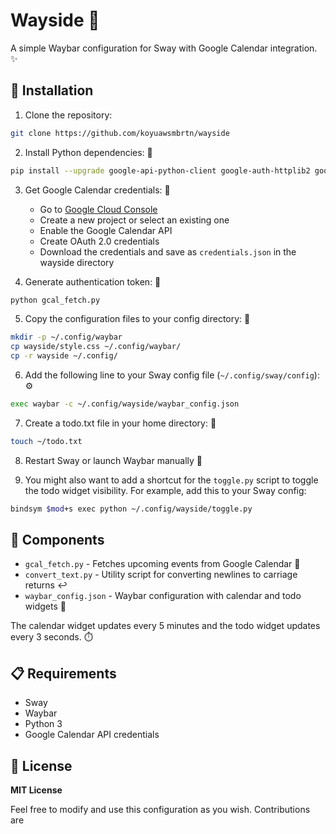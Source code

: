 # Wayside 🌊

A simple Waybar configuration for Sway with Google Calendar integration. ✨

## 🚀 Installation

1. Clone the repository:
```bash
git clone https://github.com/koyuawsmbrtn/wayside
```

2. Install Python dependencies: 🐍
```bash
pip install --upgrade google-api-python-client google-auth-httplib2 google-auth-oauthlib --user --break-system-packages
```

3. Get Google Calendar credentials: 📅
   - Go to [Google Cloud Console](https://console.cloud.google.com)
   - Create a new project or select an existing one
   - Enable the Google Calendar API
   - Create OAuth 2.0 credentials
   - Download the credentials and save as `credentials.json` in the wayside directory

4. Generate authentication token: 🔑
```bash
python gcal_fetch.py
```

5. Copy the configuration files to your config directory: 📁
```bash
mkdir -p ~/.config/waybar
cp wayside/style.css ~/.config/waybar/
cp -r wayside ~/.config/
```

6. Add the following line to your Sway config file (`~/.config/sway/config`): ⚙️
```bash
exec waybar -c ~/.config/wayside/waybar_config.json
```

7. Create a todo.txt file in your home directory: 📝
```bash
touch ~/todo.txt
```

8. Restart Sway or launch Waybar manually 🔄

9. You might also want to add a shortcut for the `toggle.py` script to toggle the todo widget visibility. For example, add this to your Sway config:
```bash
bindsym $mod+s exec python ~/.config/wayside/toggle.py
```

## 🧩 Components

- `gcal_fetch.py` - Fetches upcoming events from Google Calendar 📅
- `convert_text.py` - Utility script for converting newlines to carriage returns ↩️
- `waybar_config.json` - Waybar configuration with calendar and todo widgets 🎯

The calendar widget updates every 5 minutes and the todo widget updates every 3 seconds. ⏱️

## 📋 Requirements

- Sway
- Waybar
- Python 3
- Google Calendar API credentials

## 📜 License

**MIT License**

Feel free to modify and use this configuration as you wish. Contributions are